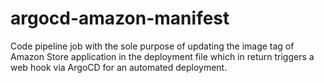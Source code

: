 # argocd-amazon-manifest

Code pipeline job with the sole purpose of updating the image tag of Amazon Store application in the deployment file which in return triggers
a web hook via ArgoCD for an automated deployment.
